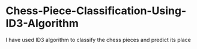 # Chess-Piece-Classification-Using-ID3-Algorithm
I have used ID3 algorithm to classify the chess pieces and predict its place
